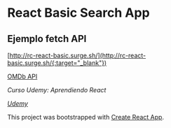 # React Basic Search App
## Ejemplo fetch API

[http://rc-react-basic.surge.sh/](http://rc-react-basic.surge.sh/{:target="_blank"})

[OMDb API](http://www.omdbapi.com/)

*Curso Udemy: Aprendiendo React*

*[Udemy](https://www.udemy.com/aprendiendo-react/)*


This project was bootstrapped with [Create React App](https://github.com/facebook/create-react-app).

